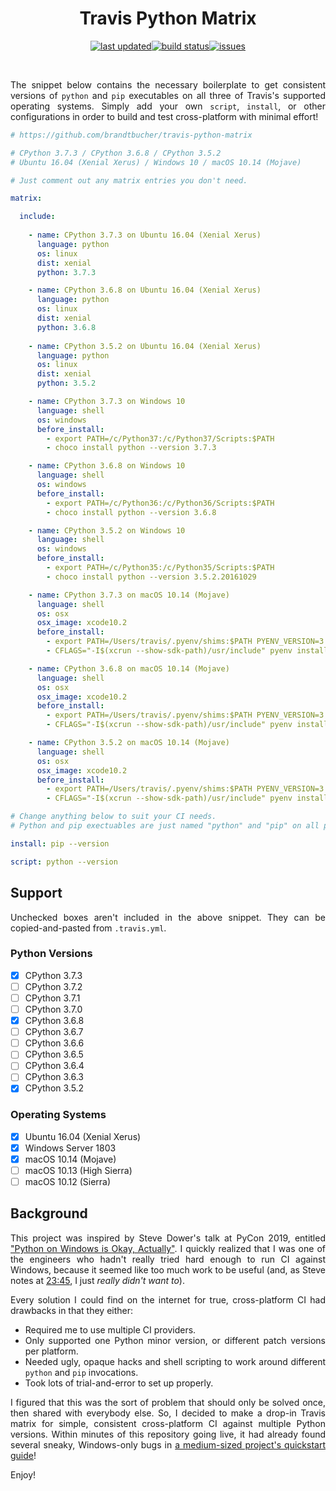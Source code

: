 <div align=justify>

<div align=center>

Travis Python Matrix
====================

[![last updated](https://img.shields.io/github/last-commit/brandtbucher/travis-python-matrix.svg?label=updated&style=for-the-badge)](https://github.com/brandtbucher/travis-python-matrix)[![build status](https://img.shields.io/travis/com/brandtbucher/travis-python-matrix/master.svg?style=for-the-badge)](https://travis-ci.com/brandtbucher/travis-python-matrix)[![issues](https://img.shields.io/github/issues-raw/brandtbucher/travis-python-matrix.svg?label=issues&style=for-the-badge)](https://github.com/brandtbucher/travis-python-matrix/issues)

<br>

</div>

The snippet below contains the necessary boilerplate to get consistent versions of `python` and `pip` executables on all three of Travis's supported operating systems. Simply add your own `script`, `install`, or other configurations in order to build and test cross-platform with minimal effort!

```yml
# https://github.com/brandtbucher/travis-python-matrix

# CPython 3.7.3 / CPython 3.6.8 / CPython 3.5.2
# Ubuntu 16.04 (Xenial Xerus) / Windows 10 / macOS 10.14 (Mojave)

# Just comment out any matrix entries you don't need.

matrix:

  include:
  
    - name: CPython 3.7.3 on Ubuntu 16.04 (Xenial Xerus)
      language: python
      os: linux
      dist: xenial
      python: 3.7.3

    - name: CPython 3.6.8 on Ubuntu 16.04 (Xenial Xerus)
      language: python
      os: linux
      dist: xenial
      python: 3.6.8
      
    - name: CPython 3.5.2 on Ubuntu 16.04 (Xenial Xerus)
      language: python
      os: linux
      dist: xenial
      python: 3.5.2

    - name: CPython 3.7.3 on Windows 10
      language: shell
      os: windows
      before_install:
        - export PATH=/c/Python37:/c/Python37/Scripts:$PATH
        - choco install python --version 3.7.3

    - name: CPython 3.6.8 on Windows 10
      language: shell
      os: windows
      before_install:
        - export PATH=/c/Python36:/c/Python36/Scripts:$PATH
        - choco install python --version 3.6.8

    - name: CPython 3.5.2 on Windows 10
      language: shell
      os: windows
      before_install:
        - export PATH=/c/Python35:/c/Python35/Scripts:$PATH
        - choco install python --version 3.5.2.20161029

    - name: CPython 3.7.3 on macOS 10.14 (Mojave)
      language: shell
      os: osx
      osx_image: xcode10.2
      before_install:
        - export PATH=/Users/travis/.pyenv/shims:$PATH PYENV_VERSION=3.7.3
        - CFLAGS="-I$(xcrun --show-sdk-path)/usr/include" pyenv install $PYENV_VERSION

    - name: CPython 3.6.8 on macOS 10.14 (Mojave)
      language: shell
      os: osx
      osx_image: xcode10.2
      before_install:
        - export PATH=/Users/travis/.pyenv/shims:$PATH PYENV_VERSION=3.6.8
        - CFLAGS="-I$(xcrun --show-sdk-path)/usr/include" pyenv install $PYENV_VERSION

    - name: CPython 3.5.2 on macOS 10.14 (Mojave)
      language: shell
      os: osx
      osx_image: xcode10.2
      before_install:
        - export PATH=/Users/travis/.pyenv/shims:$PATH PYENV_VERSION=3.5.2
        - CFLAGS="-I$(xcrun --show-sdk-path)/usr/include" pyenv install $PYENV_VERSION

# Change anything below to suit your CI needs.
# Python and pip exectuables are just named "python" and "pip" on all platforms!

install: pip --version

script: python --version
```

Support
-------

Unchecked boxes aren't included in the above snippet. They can be copied-and-pasted from `.travis.yml`.

### Python Versions

- [X] CPython 3.7.3
- [ ] CPython 3.7.2
- [ ] CPython 3.7.1
- [ ] CPython 3.7.0
- [X] CPython 3.6.8
- [ ] CPython 3.6.7
- [ ] CPython 3.6.6
- [ ] CPython 3.6.5
- [ ] CPython 3.6.4
- [ ] CPython 3.6.3
- [X] CPython 3.5.2

### Operating Systems

- [X] Ubuntu 16.04 (Xenial Xerus)
- [X] Windows Server 1803
- [X] macOS 10.14 (Mojave)
- [ ] macOS 10.13 (High Sierra)
- [ ] macOS 10.12 (Sierra)
 
Background
----------
 
This project was inspired by Steve Dower's talk at PyCon 2019, entitled ["Python on Windows is Okay, Actually"](https://www.youtube.com/watch?v=uoI57uMdDD4). I quickly realized that I was one of the engineers who hadn't really tried hard enough to run CI against Windows, because it seemed like too much work to be useful (and, as Steve notes at [23:45](https://youtu.be/uoI57uMdDD4?t=1425), I just *really didn't want to*).
 
Every solution I could find on the internet for true, cross-platform CI had drawbacks in that they either:

- Required me to use multiple CI providers.
- Only supported one Python minor version, or different patch versions per platform.
- Needed ugly, opaque hacks and shell scripting to work around different `python` and `pip` invocations.
- Took lots of trial-and-error to set up properly.

I figured that this was the sort of problem that should only be solved once, then shared with everybody else. So, I decided to make a drop-in Travis matrix for simple, consistent cross-platform CI against multiple Python versions. Within minutes of this repository going live, it had already found several sneaky, Windows-only bugs in [a medium-sized project's quickstart guide](https://github.com/InvestmentSystems/static-frame/pull/51)!

Enjoy!

</div>
